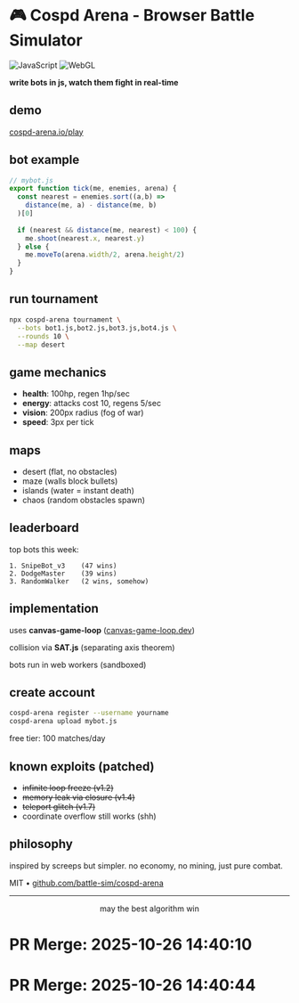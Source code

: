 # 🎮 Cospd Arena - Browser Battle Simulator

![JavaScript](https://img.shields.io/badge/javascript-vanilla-yellow)
![WebGL](https://img.shields.io/badge/webgl-2.0-orange)

**write bots in js, watch them fight in real-time**

## demo

[cospd-arena.io/play](https://cospd-arena.io/play)

## bot example

```javascript
// mybot.js
export function tick(me, enemies, arena) {
  const nearest = enemies.sort((a,b) => 
    distance(me, a) - distance(me, b)
  )[0]
  
  if (nearest && distance(me, nearest) < 100) {
    me.shoot(nearest.x, nearest.y)
  } else {
    me.moveTo(arena.width/2, arena.height/2)
  }
}
```

## run tournament

```bash
npx cospd-arena tournament \
  --bots bot1.js,bot2.js,bot3.js,bot4.js \
  --rounds 10 \
  --map desert
```

## game mechanics

- **health**: 100hp, regen 1hp/sec
- **energy**: attacks cost 10, regens 5/sec
- **vision**: 200px radius (fog of war)
- **speed**: 3px per tick

## maps

- desert (flat, no obstacles)
- maze (walls block bullets)
- islands (water = instant death)
- chaos (random obstacles spawn)

## leaderboard

top bots this week:

```
1. SnipeBot_v3    (47 wins)
2. DodgeMaster    (39 wins)
3. RandomWalker   (2 wins, somehow)
```

## implementation

uses **canvas-game-loop** ([canvas-game-loop.dev](https://canvas-game-loop.dev))

collision via **SAT.js** (separating axis theorem)

bots run in web workers (sandboxed)

## create account

```bash
cospd-arena register --username yourname
cospd-arena upload mybot.js
```

free tier: 100 matches/day

## known exploits (patched)

- ~~infinite loop freeze (v1.2)~~
- ~~memory leak via closure (v1.4)~~
- ~~teleport glitch (v1.7)~~
- coordinate overflow still works (shh)

## philosophy

inspired by screeps but simpler. no economy, no mining, just pure combat.

MIT • [github.com/battle-sim/cospd-arena](https://github.com/battle-sim/cospd-arena)

---

<div align="center">
may the best algorithm win
</div>

# PR Merge: 2025-10-26 14:40:10

# PR Merge: 2025-10-26 14:40:44
